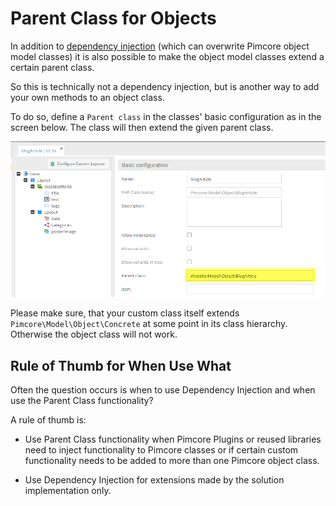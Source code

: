# Parent Class for Objects

In addition to [dependency injection](./.md) (which can overwrite Pimcore object model classes) 
 it is also possible to make the object model classes extend a certain parent class. 
 
So this is technically not a dependency injection, but is another way to add your own methods to an object class.

To do so, define a `Parent class` in the classes' basic configuration as in the screen below. 
The class will then extend the given parent class.

![Parent Class Configuration](../img/parent-class.png)

Please make sure, that your custom class itself extends `Pimcore\Model\Object\Concrete` at some point in its class hierarchy. 
Otherwise the object class will not work. 

 
## Rule of Thumb for When Use What
Often the question occurs is when to use Dependency Injection and when use the Parent Class functionality? 

A rule of thumb is: 
* Use Parent Class functionality when Pimcore Plugins or reused libraries need to inject functionality to Pimcore classes or 
  if certain custom functionality needs to be added to more than one Pimcore object class.

* Use Dependency Injection for extensions made by the solution implementation only. 

